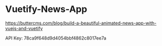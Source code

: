 # Vuetify-News-App
https://buttercms.com/blog/build-a-beautiful-animated-news-app-with-vuejs-and-vuetify

API Key:
78ca9f648d9d4054bbf4862c8017ee7a
